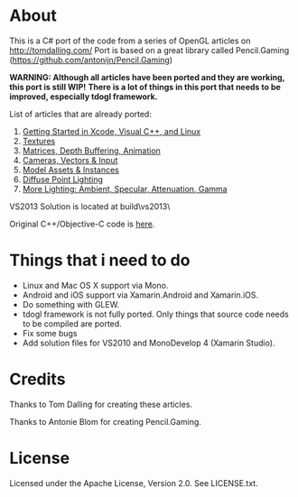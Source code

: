 # About

This is a C# port of the code from a series of OpenGL articles on http://tomdalling.com/
Port is based on a great library called Pencil.Gaming (https://github.com/antonijn/Pencil.Gaming)

__WARNING: Although all articles have been ported and they are working, this port is still WIP!__
__There is a lot of things in this port that needs to be improved, especially tdogl framework.__

List of articles that are already ported:

 1. [Getting Started in Xcode, Visual C++, and Linux](http://tomdalling.com/blog/modern-opengl/01-getting-started-in-xcode-and-visual-cpp/)
 2. [Textures](http://tomdalling.com/blog/modern-opengl/02-textures/)
 3. [Matrices, Depth Buffering, Animation](http://tomdalling.com/blog/modern-opengl/03-matrices-depth-buffering-animation/)
 4. [Cameras, Vectors & Input](http://tomdalling.com/blog/modern-opengl/04-cameras-vectors-and-input/)
 5. [Model Assets & Instances](http://tomdalling.com/blog/modern-opengl/05-model-assets-and-instances/)
 6. [Diffuse Point Lighting](http://tomdalling.com/blog/modern-opengl/06-diffuse-point-lighting/)
 7. [More Lighting: Ambient, Specular, Attenuation, Gamma](http://tomdalling.com/blog/modern-opengl/07-more-lighting-ambient-specular-attenuation-gamma/)

VS2013 Solution is located at build\vs2013\

Original C++/Objective-C code is [here](https://github.com/tomdalling/opengl-series).

# Things that i need to do
- Linux and Mac OS X support via Mono.
- Android and iOS support via Xamarin.Android and Xamarin.iOS.
- Do something with GLEW.
- tdogl framework is not fully ported. Only things that source code needs to be compiled are ported.
- Fix some bugs
- Add solution files for VS2010 and MonoDevelop 4 (Xamarin Studio).

# Credits

Thanks to Tom Dalling for creating these articles. 

Thanks to Antonie Blom for creating Pencil.Gaming.

# License

Licensed under the Apache License, Version 2.0. See LICENSE.txt.
